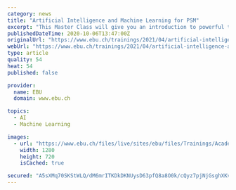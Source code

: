 ```yaml
---
category: news
title: "Artificial Intelligence and Machine Learning for PSM"
excerpt: "This Master Class will give you an introduction to powerful tools such as Python and its relevant libraries (Pandas, Scikit-learn) which are used to develop machine learning algorithms. You will apply these tools through two practical examples: how to ..."
publishedDateTime: 2020-10-06T13:47:00Z
originalUrl: "https://www.ebu.ch/trainings/2021/04/artificial-intelligence-and-machine-learning-for-psm"
webUrl: "https://www.ebu.ch/trainings/2021/04/artificial-intelligence-and-machine-learning-for-psm"
type: article
quality: 54
heat: 54
published: false

provider:
  name: EBU
  domain: www.ebu.ch

topics:
  - AI
  - Machine Learning

images:
  - url: "https://www.ebu.ch/files/live/sites/ebu/files/Trainings/Academy/Courses/PICT/Machine%20learning%20and%20psm_1280x720.jpg"
    width: 1280
    height: 720
    isCached: true

secured: "A5sXMq70SKStWLQ/dM6mrITKDkDKNUysD63pfQ8a8O0k/cQyz7pjNjGsghXKvCs7D1EjGw4rUf0kwqVDWo8Zfd1WWaryc+lzrOf+oFqJ0YDbZT5iIInQrxgXW0LFHxYdaAvfQryyyAa5mZ1e0N1yhcuy4YuUzfE0gzs2Za35LUV1xyTtdawgS8mubguhIBGkkMJfRbhpB4UxM/rwqCLJeg8Iu2jCuf/FDudGRFM+UD/WKbt0uM9N4+Hr7NKy/YQ3MWgITu339Qg0v45dsvdEjb8JdhZl+hCV9dd2ZZkzh9n8eFi1uaSL4LlJ0zrTPjgkDkm5asJvc/6CVxX+dLuG+1lQJ0S/YfGyTOYdIRlWLyY=;IGfDYoLOc5iwUkehChQH7g=="
---
```


